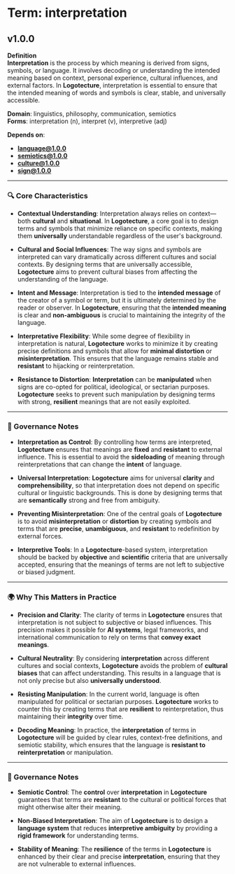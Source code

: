 # Term: interpretation

## v1.0.0

**Definition**  
**Interpretation** is the process by which meaning is derived from signs, symbols, or language. It involves decoding or understanding the intended meaning based on context, personal experience, cultural influences, and external factors. In **Logotecture**, interpretation is essential to ensure that the intended meaning of words and symbols is clear, stable, and universally accessible.

**Domain**: linguistics, philosophy, communication, semiotics  
**Forms**: interpretation (n), interpret (v), interpretive (adj)

**Depends on**:  
- **language@1.0.0**  
- **semiotics@1.0.0**  
- **culture@1.0.0**  
- **sign@1.0.0**

---

### 🔍 Core Characteristics

- **Contextual Understanding**: Interpretation always relies on context—both **cultural** and **situational**. In **Logotecture**, a core goal is to design terms and symbols that minimize reliance on specific contexts, making them **universally** understandable regardless of the user's background.

- **Cultural and Social Influences**: The way signs and symbols are interpreted can vary dramatically across different cultures and social contexts. By designing terms that are universally accessible, **Logotecture** aims to prevent cultural biases from affecting the understanding of the language.

- **Intent and Message**: Interpretation is tied to the **intended message** of the creator of a symbol or term, but it is ultimately determined by the reader or observer. In **Logotecture**, ensuring that the **intended meaning** is clear and **non-ambiguous** is crucial to maintaining the integrity of the language.

- **Interpretative Flexibility**: While some degree of flexibility in interpretation is natural, **Logotecture** works to minimize it by creating precise definitions and symbols that allow for **minimal distortion** or **misinterpretation**. This ensures that the language remains stable and **resistant** to hijacking or reinterpretation.

- **Resistance to Distortion**: **Interpretation** can be **manipulated** when signs are co-opted for political, ideological, or sectarian purposes. **Logotecture** seeks to prevent such manipulation by designing terms with strong, **resilient** meanings that are not easily exploited.

---

### 🔐 Governance Notes

- **Interpretation as Control**: By controlling how terms are interpreted, **Logotecture** ensures that meanings are **fixed** and **resistant** to external influence. This is essential to avoid the **sideloading** of meaning through reinterpretations that can change the **intent** of language.

- **Universal Interpretation**: **Logotecture** aims for universal **clarity** and **comprehensibility**, so that interpretation does not depend on specific cultural or linguistic backgrounds. This is done by designing terms that are **semantically** strong and free from ambiguity.

- **Preventing Misinterpretation**: One of the central goals of **Logotecture** is to avoid **misinterpretation** or **distortion** by creating symbols and terms that are **precise**, **unambiguous**, and **resistant** to redefinition by external forces.

- **Interpretive Tools**: In a **Logotecture**-based system, interpretation should be backed by **objective** and **scientific** criteria that are universally accepted, ensuring that the meanings of terms are not left to subjective or biased judgment.

---

### 🌍 Why This Matters in Practice

- **Precision and Clarity**: The clarity of terms in **Logotecture** ensures that interpretation is not subject to subjective or biased influences. This precision makes it possible for **AI systems**, legal frameworks, and international communication to rely on terms that **convey exact meanings**.

- **Cultural Neutrality**: By considering **interpretation** across different cultures and social contexts, **Logotecture** avoids the problem of **cultural biases** that can affect understanding. This results in a language that is not only precise but also **universally understood**.

- **Resisting Manipulation**: In the current world, language is often manipulated for political or sectarian purposes. **Logotecture** works to counter this by creating terms that are **resilient** to reinterpretation, thus maintaining their **integrity** over time.

- **Decoding Meaning**: In practice, the **interpretation** of terms in **Logotecture** will be guided by clear rules, context-free definitions, and semiotic stability, which ensures that the language is **resistant to reinterpretation** or manipulation.

---

### 🔐 Governance Notes

- **Semiotic Control**: The **control** over **interpretation** in **Logotecture** guarantees that terms are **resistant** to the cultural or political forces that might otherwise alter their meaning.

- **Non-Biased Interpretation**: The aim of **Logotecture** is to design a **language system** that reduces **interpretive ambiguity** by providing a **rigid framework** for understanding terms.

- **Stability of Meaning**: The **resilience** of the terms in **Logotecture** is enhanced by their clear and precise **interpretation**, ensuring that they are not vulnerable to external influences.
